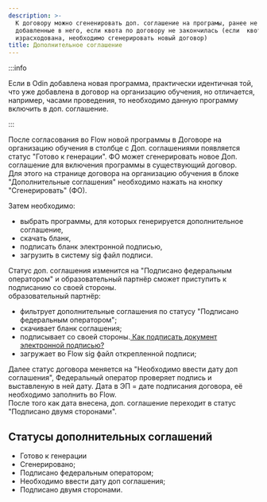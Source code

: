```yaml
---
description: >-
  К договору можно сгененировать доп. соглашение на програмы, ранее не
  добавленные в него, если квота по договору не закончилась (если  квота
  израсходована, необходимо сгенерировать новый договор)
title: Дополнительное соглашение
---
```


:::info 

Если в Odin добавлена новая программа, практически идентичная той, что уже добавлена в договор на организацию обучения, но отличается, например, часами проведения, то необходимо данную программу включить в доп. соглашение.

:::

После согласования во  Flow новой программы в Договоре на организацию обучения в столбце с Доп. соглашениями появляется статус "Готово к генерации". ФО может сгенерировать новое Доп. соглашение для включения программы в существующий договор.\
Для этого на странице договора на организацию обучения в блоке  "Дополнительные соглашения" необходимо нажать на кнопку "Сгенерировать" (ФО).

Затем необходимо:

-  выбрать программы, для которых генерируется дополнительное соглашение,
-  скачать бланк,
-  подписать бланк электронной подписью,
-  загрузить в систему sig файл подписи.

Статус  доп. соглашения изменится на "Подписано федеральным оператором" и образовательный партнёр сможет приступить к подписанию со своей стороны.\
образовательный партнёр:

-  фильтрует дополнительные соглашения по статусу "Подписано федеральным оператором";
-  скачивает бланк соглашения;
-  подписывает со своей стороны.[ Как подписать документ электронной подписью?](./../../scenarii/kak-podpisat-elektronnoi-podpisyu/_index)
-  загружает во Flow sig файл открепленной подписи;

Далее статус договора меняется на "Необходимо ввести дату доп соглашения", Федеральный оператор проверяет подпись и выставленую в ней  дату. Дата в ЭП = дате подписания договора, её необходимо заполнить во Flow.\
После того как дата внесена,  доп. соглашение переходит в статус "Подписано двумя сторонами".

## Статусы дополнительных соглашений

-  Готово к генерации
-  Сгенерировано;
-  Подписано федеральным оператором;
-  Необходимо ввести дату доп соглашения;
-  Подписано двумя сторонами.